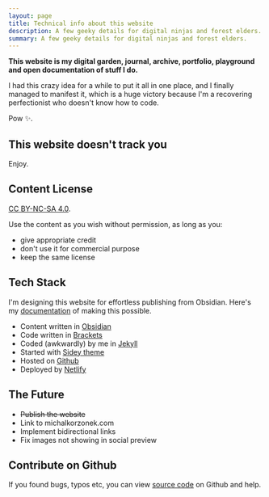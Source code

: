 ```yaml
---
layout: page
title: Technical info about this website
description: A few geeky details for digital ninjas and forest elders.
summary: A few geeky details for digital ninjas and forest elders.
---
```


**This website is my digital garden, journal, archive, portfolio, playground and open documentation of stuff I do.** 

I had this crazy idea for a while to put it all in one place, and I finally managed to manifest it, which is a huge victory because I'm a recovering perfectionist who doesn't know how to code. <br>

Pow ✨.

## This website doesn't track you
Enjoy.

## Content License
<a href="https://creativecommons.org/licenses/by-nc-sa/4.0/" target="_blank">CC BY-NC-SA 4.0</a>.

Use the content as you wish without permission, as long as you:
- give appropriate credit
- don't use it for commercial purpose
- keep the same license

## Tech Stack
I'm designing this website for effortless publishing from Obsidian. Here's my [documentation](/obsidian-to-github) of making this possible.

- Content written in <a href="https://obsidian.md/" target="_blank">Obsidian</a> 
- Code written in <a href="https://brackets.io/" target="_blank">Brackets</a>
- Coded (awkwardly) by me in <a href="https://jekyllrb.com/" target="_blank">Jekyll</a>
- Started with <a href="https://github.com/ronv/sidey" target="_blank">Sidey theme</a>
- Hosted on <a href="https://github.com/" target="_blank">Github</a>
- Deployed by <a href="https://www.netlify.com/" target="_blank">Netlify</a>

## The Future
- ~~Publish the website~~
- Link to michalkorzonek.com
- Implement bidirectional links
- Fix images not showing in social preview

## Contribute on Github
If you found bugs, typos etc, you can view <a href="https://github.com/heymichal/heymichal.github.io" target="_blank">source code</a> on Github and help.
